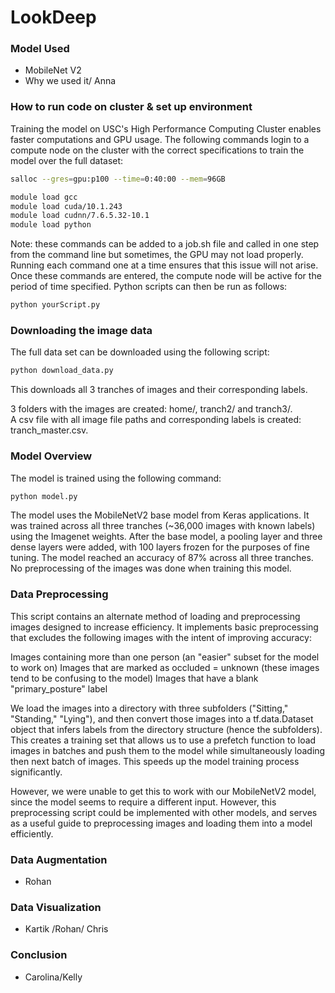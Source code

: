 # LookDeep

### Model Used
- MobileNet V2
- Why we used it/ Anna

### How to run code on cluster & set up environment

Training the model on USC's High Performance Computing Cluster enables faster computations and GPU usage. The following commands login to a compute node on the cluster with the correct specifications to train the model over the full dataset:

``` bash
salloc --gres=gpu:p100 --time=0:40:00 --mem=96GB

module load gcc
module load cuda/10.1.243
module load cudnn/7.6.5.32-10.1
module load python
```
Note: these commands can be added to a job.sh file and called in one step from the command line but sometimes, the GPU may not load properly. Running each command one at a time ensures that this issue will not arise. 
Once these commands are entered, the compute node will be active for the period of time specified. Python scripts can then be run as follows: 
``` bash
python yourScript.py
```  

### Downloading the image data

The full data set can be downloaded using the following script:
``` bash
python download_data.py
```
This downloads all 3 tranches of images and their corresponding labels. 
  
3 folders with the images are created: home/, tranch2/ and tranch3/.  
A csv file with all image file paths and corresponding labels is created: tranch_master.csv. 


### Model Overview
The model is trained using the following command: 
``` bash
python model.py
```  
The model uses the MobileNetV2 base model from Keras applications. It was trained across all three tranches (~36,000 images with known labels) using the Imagenet weights. After the base model, a pooling layer and three dense layers were added, with 100 layers frozen for the purposes of fine tuning. The model reached an accuracy of 87% across all three tranches. No preprocessing of the images was done when training this model. 

  
### Data Preprocessing
This script contains an alternate method of loading and preprocessing images designed to increase efficiency. It implements basic preprocessing that excludes the following images with the intent of improving accuracy:

  Images containing more than one person (an "easier" subset for the model to work on)
  Images that are marked as occluded = unknown (these images tend to be confusing to the model)
  Images that have a blank "primary_posture" label

We load the images into a directory with three subfolders ("Sitting," "Standing," "Lying"), and then convert those images into a tf.data.Dataset object that infers labels from the directory structure (hence the subfolders). This creates a training set that allows us to use a prefetch function to load images in batches and push them to the model while simultaneously loading then next batch of images. This speeds up the model training process significantly. 

However, we were unable to get this to work with our MobileNetV2 model, since the model seems to require a different input. However, this preprocessing script could be implemented with other models, and serves as a useful guide to preprocessing images and loading them into a model efficiently. 


### Data Augmentation
- Rohan

### Data Visualization
- Kartik /Rohan/ Chris

### Conclusion
- Carolina/Kelly
